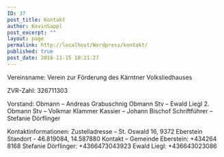 ```yaml
---
ID: 37
post_title: Kontakt
author: KevinSappl
post_excerpt: ""
layout: page
permalink: http://localhost/Wordpress/kontakt/
published: true
post_date: 2018-11-15 10:21:27
---
```

Vereinsname: Verein zur Förderung des Kärntner Volksliedhauses

ZVR-Zahl: 326711303

Vorstand:
Obmann – Andreas Grabuschnig
Obmann Stv – Ewald Liegl
2. Obmann Stv – Volkmar Klammer
Kassier – Johann Bischof
Schriftführer – Stefanie Dörflinger

Kontaktinformationen: 
Zustelladresse – St. Oswald 16, 9372 Eberstein
Standort - 46.819084, 14.587880
Kontakt – Gemeinde Eberstein: +434264 8168
	    Stefanie Dörflinger: +4366473043923
	    Ewald Liegl: +436643023086